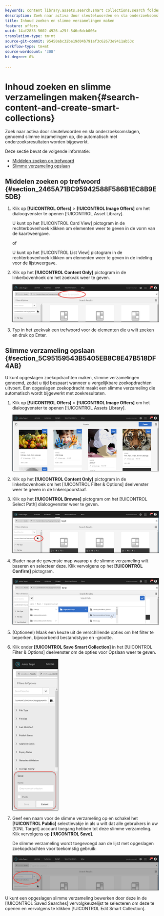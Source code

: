 ```yaml
---
keywords: content library;assets;search;smart collections;search folder;filter
description: Zoek naar activa door sleutelwoorden en sla onderzoeksomslagen, genoemd slimme inzamelingen op, die automatisch met onderzoeksresultaten worden bijgewerkt.
title: Inhoud zoeken en slimme verzamelingen maken
feature: offers
uuid: 14af2833-5602-4926-a25f-546c6dcb006c
translation-type: tm+mt
source-git-commit: 95450abc32be19d04b791af3c62673e9411ab53c
workflow-type: tm+mt
source-wordcount: '308'
ht-degree: 0%

---
```



# Inhoud zoeken en slimme verzamelingen maken{#search-content-and-create-smart-collections}

Zoek naar activa door sleutelwoorden en sla onderzoeksomslagen, genoemd slimme inzamelingen op, die automatisch met onderzoeksresultaten worden bijgewerkt.

Deze sectie bevat de volgende informatie:

* [Middelen zoeken op trefwoord](/help/c-experiences/c-manage-content/filter-and-search-content.md#section_2465A71BC95942588F586B1EC8B9E5DB)
* [Slimme verzameling opslaan](/help/c-experiences/c-manage-content/filter-and-search-content.md#section_5C95159543B5405EB8C8E47B518DF4AB)

## Middelen zoeken op trefwoord {#section_2465A71BC95942588F586B1EC8B9E5DB}

1. Klik op **[!UICONTROL Offers]** > **[!UICONTROL Image Offers]** om het dialoogvenster te openen [!UICONTROL Asset Library].

   U kunt op het [!UICONTROL Card View] pictogram in de rechterbovenhoek klikken om elementen weer te geven in de vorm van de kaartweergave.

   of

   U kunt op het [!UICONTROL List View] pictogram in de rechterbovenhoek klikken om elementen weer te geven in de indeling voor de lijstweergave.

1. Klik op het **[!UICONTROL Content Only]** pictogram in de linkerbovenhoek om het zoekvak weer te geven.

   ![](assets/search_assets.png)

1. Typ in het zoekvak een trefwoord voor de elementen die u wilt zoeken en druk op Enter.

## Slimme verzameling opslaan {#section_5C95159543B5405EB8C8E47B518DF4AB}

U kunt opgeslagen zoekopdrachten maken, slimme verzamelingen genoemd, zodat u tijd bespaart wanneer u vergelijkbare zoekopdrachten uitvoert. Een opgeslagen zoekopdracht maakt een slimme verzameling die automatisch wordt bijgewerkt met zoekresultaten.

1. Klik op **[!UICONTROL Offers]** > **[!UICONTROL Image Offers]** om het dialoogvenster te openen [!UICONTROL Assets Library].

   ![](assets/content.png)

1. Klik op het **[!UICONTROL Content Only]** pictogram in de linkerbovenhoek om het [!UICONTROL Filter & Options] deelvenster weer te geven in de linkerspoorstaaf.
1. Klik op het **[!UICONTROL Browse]** pictogram om het [!UICONTROL Select Path] dialoogvenster weer te geven.

   ![](assets/browse_folders.png)

1. Blader naar de gewenste map waarop u de slimme verzameling wilt baseren en selecteer deze. Klik vervolgens op het **[!UICONTROL Confirm]** pictogram.

   ![](assets/browse_folders2.png)

1. (Optioneel) Maak een keuze uit de verschillende opties om het filter te beperken, bijvoorbeeld bestandstype en -grootte.
1. Klik onder **[!UICONTROL Save Smart Collection]** in het [!UICONTROL Filter & Options] deelvenster om de opties voor Opslaan weer te geven.

   ![](assets/save_smart_collection_options.png)

1. Geef een naam voor de slimme verzameling op en schakel het **[!UICONTROL Public]** selectievakje in als u wilt dat alle gebruikers in uw [!DNL Target] account toegang hebben tot deze slimme verzameling. Klik vervolgens op **[!UICONTROL Save]**.

   De slimme verzameling wordt toegevoegd aan de lijst met opgeslagen zoekopdrachten voor toekomstig gebruik:

   ![](assets/saved_smart_collection.png)

U kunt een opgeslagen slimme verzameling bewerken door deze in de [!UICONTROL Saved Searches] vervolgkeuzelijst te selecteren om deze te openen en vervolgens te klikken [!UICONTROL Edit Smart Collection].
